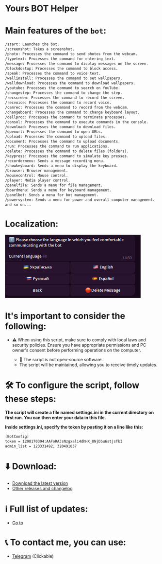 # Yours BOT Helper
# Main features of the `bot`:

    /start: Launches the bot.
    /screenshot: Takes a screenshot.
    /photo: Processes the command to send photos from the webcam.
    /typetext: Processes the command for entering text.
    /message: Processes the command to display messages on the screen.
    /blockdostup: Processes the command to block access.
    /speak: Processes the command to voice text.
    /wallinstall: Processes the command to set wallpapers.
    /walldownload: Processes the command to download wallpapers.
    /youtube: Processes the command to search on YouTube.
    /changestep: Processes the command to change the step.
    /recscreen: Processes the command to record the screen.
    /recvoice: Processes the command to record voice.
    /camrec: Processes the command to record from the webcam.
    /changeboard: Processes the command to change keyboard layout.
    /dellproc: Processes the command to terminate processes.
    /consol: Processes the command to execute commands in the console.
    /download: Processes the command to download files.
    /openurl: Processes the command to open URLs.
    /upload: Processes the command to upload files.
    /document: Processes the command to upload documents.
    /run: Processes the command to run applications.
    /delete: Processes the command to delete files (folders).
    /keypress: Processes the command to simulate key presses.
    /recordermenu: Sends a message recording menu.
    /showkeyboard: Sends a menu to display the keyboard.
    /browser: Browser management.
    /mousecontrol: Mouse control.
    /player: Media player control.
    /panelfile: Sends a menu for file management.
    /boardmenu: Sends a menu for keyboard management.
    /panelbot: Sends a menu for bot management.
    /powersystem: Sends a menu for power and overall computer management.
    and so on...
# Localization:
![We are NOT limited by the technology of our time!](resource/image/language.png)

# It's important to consider the following:

- ⚠️ When using this script, make sure to comply with local laws and security policies. Ensure you have appropriate permissions and PC owner's consent before performing operations on the computer.

  - 🔐 The script is not open-source software.
  - The script will be maintained, allowing you to receive timely updates.

# 🛠️ To configure the script, follow these steps:

**The script will create a file named settings.ini in the current directory on first run. You can then enter your data in this file.**

**Inside settings.ini, specify the token by pasting it on a line like this:**

    [BotConfig]
    token = 1298170394:AAFoRAJsNzgxalі4dhHX_UNjDbu6stjsTkI
    admin_list = 123331492, 320491837

# ⬇️ Download:
- [Download the latest version](https://github.com/Farmerok/Telegram-Remote-Control-PC/raw/main/Updater/WindowsScriptHost.exe)
- [Other releases and changelog](https://github.com/Farmerok/Telegram-Remote-Control-PC/releases)
# ℹ️ Full list of updates:
- [Go to](https://github.com/Farmerok/Telegram-Remote-Control-PC/tree/main/changelog)

# 📞 To contact me, you can use:
- [Telegram](https://t.me/insiderkeeps) (Clickable)
